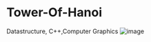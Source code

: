 # Tower-Of-Hanoi
Datastructure, C++,Computer Graphics
![image](https://user-images.githubusercontent.com/41635465/140608602-4b6e71c1-4856-4526-b8b5-706aed09e735.png)

